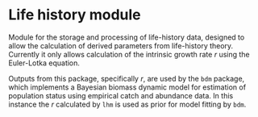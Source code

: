<script
  src="https://cdn.mathjax.org/mathjax/latest/MathJax.js?config=TeX-AMS-MML_HTMLorMML"
  type="text/javascript">
</script>

Life history module
===================

Module for the storage and processing of life-history data,
designed to allow the calculation of derived parameters from life-history
theory. Currently it only allows calculation of the intrinsic growth rate $r$ using
the Euler-Lotka equation.

Outputs from this package, specifically $r$, are used by the `bdm` package, which implements a 
Bayesian biomass dynamic model for estimation of population status using empirical catch and abundance data. In
this instance the $r$ calculated by `lhm` is used as prior for model fitting by `bdm`.
